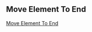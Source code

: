## Move Element To End

[Move Element To End](https://www.algoexpert.io/questions/Move%20Element%20To%20End)
